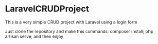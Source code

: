# LaravelCRUDProject
This is a very simple CRUD project with Laravel using a login form

Just clone the repository and make this commands:
composer install;
php artisan serve;
and then enjoy
